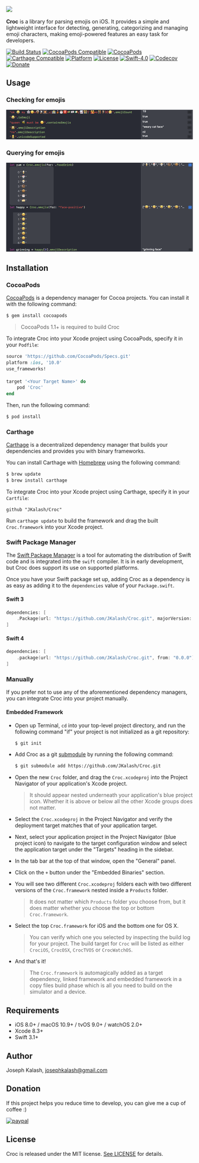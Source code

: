 <img src="https://cdn.rawgit.com/jkalash/croc/4dd2f48/Resources/Croc.svg" width="370"/>

**Croc** is a library for parsing emojis on iOS. It provides a simple and lightweight interface for detecting, generating, categorizing and managing emoji characters, making emoji-powered features an easy task for developers. 

[![Build Status](https://travis-ci.org/JKalash/Croc.svg?branch=master)](https://travis-ci.org/JKalash/Croc)
[![CocoaPods Compatible](https://img.shields.io/cocoapods/v/Croc.svg)](https://img.shields.io/cocoapods/v/Croc.svg)
[![CocoaPods](https://img.shields.io/cocoapods/dt/Croc.svg)](https://img.shields.io/cocoapods/dt/Croc.svg)
[![Carthage Compatible](https://img.shields.io/badge/Carthage-compatible-4BC51D.svg?style=flat)](https://github.com/Carthage/Carthage)
[![Platform](https://img.shields.io/cocoapods/p/Croc.svg?style=flat)](https://jkalash.github.io/)
[![License](https://img.shields.io/cocoapods/l/Croc.svg?style=flat)](http://cocoapods.org/pods/Croc)
[![Swift-4.0](http://img.shields.io/badge/Swift-4.1%2B-orange.svg)]()
[![Codecov](https://codecov.io/github/jkalash/croc/coverage.svg?branch=master)](https://codecov.io/github/jkalash/croc)
[![Donate](https://img.shields.io/badge/Donate-PayPal-blue.svg)](https://www.paypal.com/cgi-bin/webscr?cmd=_s-xclick&hosted_button_id=MHHC3G7U6UHE2)

## Usage

### Checking for emojis

![checking emojis](https://github.com/jkalash/croc/raw/master/Resources/checking_emojis.png)

### Querying for emojis

![querying emojis](https://github.com/jkalash/croc/raw/master/Resources/querying_emojis.png)

## Installation

### CocoaPods

[CocoaPods](http://cocoapods.org) is a dependency manager for Cocoa projects. You can install it with the following command:

```bash
$ gem install cocoapods
```

> CocoaPods 1.1+ is required to build Croc

To integrate Croc into your Xcode project using CocoaPods, specify it in your `Podfile`:

```ruby
source 'https://github.com/CocoaPods/Specs.git'
platform :ios, '10.0'
use_frameworks!

target '<Your Target Name>' do
    pod 'Croc'
end
```

Then, run the following command:

```bash
$ pod install
```

### Carthage

[Carthage](https://github.com/Carthage/Carthage) is a decentralized dependency manager that builds your dependencies and provides you with binary frameworks.

You can install Carthage with [Homebrew](http://brew.sh/) using the following command:

```bash
$ brew update
$ brew install carthage
```

To integrate Croc into your Xcode project using Carthage, specify it in your `Cartfile`:

```ogdl
github "JKalash/Croc"
```

Run `carthage update` to build the framework and drag the built `Croc.framework` into your Xcode project.

### Swift Package Manager

The [Swift Package Manager](https://swift.org/package-manager/) is a tool for automating the distribution of Swift code and is integrated into the `swift` compiler. It is in early development, but Croc does support its use on supported platforms. 

Once you have your Swift package set up, adding Croc as a dependency is as easy as adding it to the `dependencies` value of your `Package.swift`.

#### Swift 3

```swift
dependencies: [
    .Package(url: "https://github.com/JKalash/Croc.git", majorVersion: 0)
]
```

#### Swift 4

```swift
dependencies: [
    .package(url: "https://github.com/JKalash/Croc.git", from: "0.0.0")
]
```

### Manually

If you prefer not to use any of the aforementioned dependency managers, you can integrate Croc into your project manually.

#### Embedded Framework

- Open up Terminal, `cd` into your top-level project directory, and run the following command "if" your project is not initialized as a git repository:

  ```bash
  $ git init
  ```

- Add Croc as a git [submodule](http://git-scm.com/docs/git-submodule) by running the following command:

  ```bash
  $ git submodule add https://github.com/JKalash/Croc.git
  ```

- Open the new `Croc` folder, and drag the `Croc.xcodeproj` into the Project Navigator of your application's Xcode project.

    > It should appear nested underneath your application's blue project icon. Whether it is above or below all the other Xcode groups does not matter.

- Select the `Croc.xcodeproj` in the Project Navigator and verify the deployment target matches that of your application target.
- Next, select your application project in the Project Navigator (blue project icon) to navigate to the target configuration window and select the application target under the "Targets" heading in the sidebar.
- In the tab bar at the top of that window, open the "General" panel.
- Click on the `+` button under the "Embedded Binaries" section.
- You will see two different `Croc.xcodeproj` folders each with two different versions of the `Croc.framework` nested inside a `Products` folder.

    > It does not matter which `Products` folder you choose from, but it does matter whether you choose the top or bottom `Croc.framework`.

- Select the top `Croc.framework` for iOS and the bottom one for OS X.

    > You can verify which one you selected by inspecting the build log for your project. The build target for `Croc` will be listed as either `CrociOS`, `CrocOSX`, `CrocTVOS` or `CrocWatchOS`.

- And that's it!

  > The `Croc.framework` is automagically added as a target dependency, linked framework and embedded framework in a copy files build phase which is all you need to build on the simulator and a device.

## Requirements

- iOS 8.0+ / macOS 10.9+ / tvOS 9.0+ / watchOS 2.0+
- Xcode 8.3+
- Swift 3.1+

## Author

Joseph Kalash, josephkalash@gmail.com

## Donation
If this project helps you reduce time to develop, you can give me a cup of coffee :) 

[![paypal](https://www.paypalobjects.com/en_US/i/btn/btn_donateCC_LG.gif)](https://www.paypal.com/cgi-bin/webscr?cmd=_s-xclick&hosted_button_id=MHHC3G7U6UHE2)

## License

Croc is released under the MIT license. [See LICENSE](https://github.com/JKalash/Croc/blob/master/LICENSE) for details.
